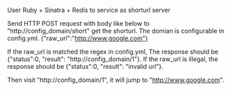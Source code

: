 User Ruby + Sinatra + Redis to service as shorturl server

Send HTTP POST request with body like below to "http://config_domain/short" get the shorturl. The domian is configurable in config.yml. 
{"raw_url":"http://www.google.com"}

If the raw_url is matched the regex in config.yml, The response should be
{"status":0, "result": "http://config_domain/1"}.
If the raw_url is illegal, the response should be 
{"status":0, "result": "invalid url"}.

Then visit "http://config_domain/1", it will jump to "http://www.google.com".
